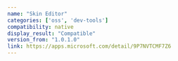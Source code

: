 ```yaml
---
name: "Skin Editor"
categories: ['oss', 'dev-tools']
compatibility: native
display_result: "Compatible"
version_from: "1.0.1.0"
link: https://apps.microsoft.com/detail/9P7NVTCMF7Z6
---
```

